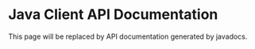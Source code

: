 # Java Client API Documentation

This page will be replaced by API documentation generated by javadocs.
